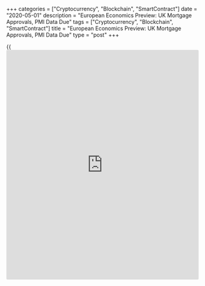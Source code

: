 +++
categories = ["Cryptocurrency", "Blockchain", "SmartContract"]
date = "2020-05-01"
description = "European Economics Preview: UK Mortgage Approvals, PMI Data Due"
tags = ["Cryptocurrency", "Blockchain", "SmartContract"]
title = "European Economics Preview: UK Mortgage Approvals, PMI Data Due"
type = "post"
+++

{{<iframe id="large-banner" src="https://www.bounty.group/#slide=3.0" width="100%" height="600" scrolling="no" style="border: 0px solid rgb(216, 221, 230); border-radius: 3px;">}}

Mortgage approvals and final Purchasing Managers' survey results are due
on Friday, while most of the [markets][1] are closed for a public
holiday.

At 2.00 am ET, UK Nationwide house price data is due. House prices are
forecast to fall 0.3 percent on a monthly basis in April, reversing a
0.8 percent rise in March.

Half an hour later, Sweden manufacturing PMI data is due for April.

At 4.30 am ET, the Bank of England is scheduled to issue UK mortgage
approvals data for March. The number of mortgages approved in March is
forecast to fall to 60,000 from 73,550 in February.

In the meantime, UK IHS Markit/CIPS manufacturing PMI is due. Economists
forecast the index to fall to 32.8 in April from 47.8 in March. The
flash score was 32.9.

For comments and feedback [contact](https://www.playgroundfx.com/contact/): editorial@rtt[news](https://www.letsplayfx.com/blog/forex-news-website/).com

[Economic News][2]

 **What parts of the world are seeing the best (and worst) economic
performances lately? Click[here][3] to check out our [Econ Scorecard][3]
and find out! See up-to-the-moment [ranking](https://www.playgroundfx.com/blog/crypto-exchange-ranking/)s for the best and worst
performers in [GDP][4], [unemployment rate][5], [inflation][6] and much
more.**

   1. www.rtt[news](https://www.letsplayfx.com/blog/forex-news-website/).com/Content/Markets.aspx
   2. www.rtt[news](https://www.letsplayfx.com/blog/forex-news-website/).com/Content/EconomicNews.aspx
   3. www.rtt[news](https://www.letsplayfx.com/blog/forex-news-website/).com/economic-scorecard/world-rank/PPI/highest-performance.aspx
   4. www.rtt[news](https://www.letsplayfx.com/blog/forex-news-website/).com/economic-scorecard/world-rank/GDP/highest-performance.aspx
   5. www.rtt[news](https://www.letsplayfx.com/blog/forex-news-website/).com/economic-scorecard/world-rank/unemployment-rate/lowest-performance.aspx
   6. www.rtt[news](https://www.letsplayfx.com/blog/forex-news-website/).com/economic-scorecard/world-rank/CPI/highest-performance.aspx